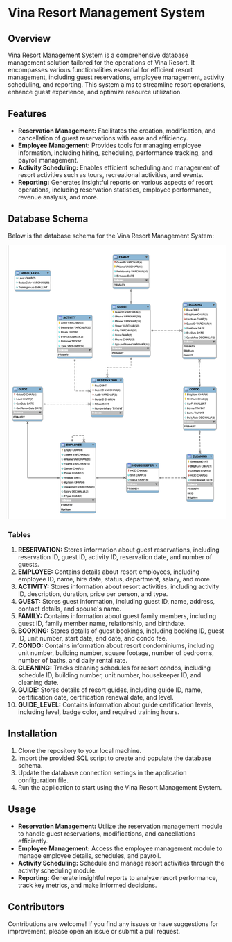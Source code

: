 # Vina Resort Management System

## Overview
Vina Resort Management System is a comprehensive database management solution tailored for the operations of Vina Resort. It encompasses various functionalities essential for efficient resort management, including guest reservations, employee management, activity scheduling, and reporting. This system aims to streamline resort operations, enhance guest experience, and optimize resource utilization.

## Features
- **Reservation Management:** Facilitates the creation, modification, and cancellation of guest reservations with ease and efficiency.
- **Employee Management:** Provides tools for managing employee information, including hiring, scheduling, performance tracking, and payroll management.
- **Activity Scheduling:** Enables efficient scheduling and management of resort activities such as tours, recreational activities, and events.
- **Reporting:** Generates insightful reports on various aspects of resort operations, including reservation statistics, employee performance, revenue analysis, and more.

## Database Schema
Below is the database schema for the Vina Resort Management System:

![Database Schema](schema.png)

### Tables
1. **RESERVATION:** Stores information about guest reservations, including reservation ID, guest ID, activity ID, reservation date, and number of guests.
2. **EMPLOYEE:** Contains details about resort employees, including employee ID, name, hire date, status, department, salary, and more.
3. **ACTIVITY:** Stores information about resort activities, including activity ID, description, duration, price per person, and type.
4. **GUEST:** Stores guest information, including guest ID, name, address, contact details, and spouse's name.
5. **FAMILY:** Contains information about guest family members, including guest ID, family member name, relationship, and birthdate.
6. **BOOKING:** Stores details of guest bookings, including booking ID, guest ID, unit number, start date, end date, and condo fee.
7. **CONDO:** Contains information about resort condominiums, including unit number, building number, square footage, number of bedrooms, number of baths, and daily rental rate.
8. **CLEANING:** Tracks cleaning schedules for resort condos, including schedule ID, building number, unit number, housekeeper ID, and cleaning date.
9. **GUIDE:** Stores details of resort guides, including guide ID, name, certification date, certification renewal date, and level.
10. **GUIDE_LEVEL:** Contains information about guide certification levels, including level, badge color, and required training hours.

## Installation
1. Clone the repository to your local machine.
2. Import the provided SQL script to create and populate the database schema.
3. Update the database connection settings in the application configuration file.
4. Run the application to start using the Vina Resort Management System.

## Usage
- **Reservation Management:** Utilize the reservation management module to handle guest reservations, modifications, and cancellations efficiently.
- **Employee Management:** Access the employee management module to manage employee details, schedules, and payroll.
- **Activity Scheduling:** Schedule and manage resort activities through the activity scheduling module.
- **Reporting:** Generate insightful reports to analyze resort performance, track key metrics, and make informed decisions.

## Contributors
Contributions are welcome! If you find any issues or have suggestions for improvement, please open an issue or submit a pull request.
